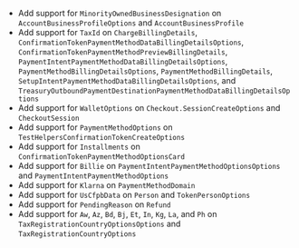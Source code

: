 * Add support for `MinorityOwnedBusinessDesignation` on `AccountBusinessProfileOptions` and `AccountBusinessProfile`
* Add support for `TaxId` on `ChargeBillingDetails`, `ConfirmationTokenPaymentMethodDataBillingDetailsOptions`, `ConfirmationTokenPaymentMethodPreviewBillingDetails`, `PaymentIntentPaymentMethodDataBillingDetailsOptions`, `PaymentMethodBillingDetailsOptions`, `PaymentMethodBillingDetails`, `SetupIntentPaymentMethodDataBillingDetailsOptions`, and `TreasuryOutboundPaymentDestinationPaymentMethodDataBillingDetailsOptions`
* Add support for `WalletOptions` on `Checkout.SessionCreateOptions` and `CheckoutSession`
* Add support for `PaymentMethodOptions` on `TestHelpersConfirmationTokenCreateOptions`
* Add support for `Installments` on `ConfirmationTokenPaymentMethodOptionsCard`
* Add support for `Billie` on `PaymentIntentPaymentMethodOptionsOptions` and `PaymentIntentPaymentMethodOptions`
* Add support for `Klarna` on `PaymentMethodDomain`
* Add support for `UsCfpbData` on `Person` and `TokenPersonOptions`
* Add support for `PendingReason` on `Refund`
* Add support for `Aw`, `Az`, `Bd`, `Bj`, `Et`, `In`, `Kg`, `La`, and `Ph` on `TaxRegistrationCountryOptionsOptions` and `TaxRegistrationCountryOptions`